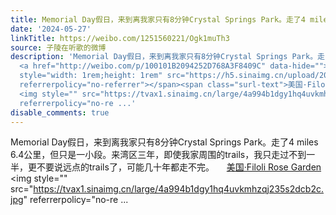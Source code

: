 ```yaml
---
title: Memorial Day假日，来到离我家只有8分钟Crystal Springs Park。走了4 miles 6.4公里，但只是一小段。来湾区三年，即使我家周围的trails，我只走过不到一半，更不...
date: '2024-05-27'
linkTitle: https://weibo.com/1251560221/Ogk1muTh3
source: 子陵在听歌的微博
description: 'Memorial Day假日，来到离我家只有8分钟Crystal Springs Park。走了4 miles 6.4公里，但只是一小段。来湾区三年，即使我家周围的trails，我只走过不到一半，更不要说远点的trails了，可能几十年都走不完。
  <a href="http://weibo.com/p/100101B2094252D768A3F8409C" data-hide=""><span class="url-icon"><img
  style="width: 1rem;height: 1rem" src="https://h5.sinaimg.cn/upload/2015/09/25/3/timeline_card_small_location_default.png"
  referrerpolicy="no-referrer"></span><span class="surl-text">美国·Filoli Rose Garden</span></a>
  <img style="" src="https://tvax1.sinaimg.cn/large/4a994b1dgy1hq4uvkmhzqj235s2dcb2c.jpg"
  referrerpolicy="no-re ...'
disable_comments: true
---
```

Memorial Day假日，来到离我家只有8分钟Crystal Springs Park。走了4 miles 6.4公里，但只是一小段。来湾区三年，即使我家周围的trails，我只走过不到一半，更不要说远点的trails了，可能几十年都走不完。 <a href="http://weibo.com/p/100101B2094252D768A3F8409C" data-hide=""><span class="url-icon"><img style="width: 1rem;height: 1rem" src="https://h5.sinaimg.cn/upload/2015/09/25/3/timeline_card_small_location_default.png" referrerpolicy="no-referrer"></span><span class="surl-text">美国·Filoli Rose Garden</span></a> <img style="" src="https://tvax1.sinaimg.cn/large/4a994b1dgy1hq4uvkmhzqj235s2dcb2c.jpg" referrerpolicy="no-re ...